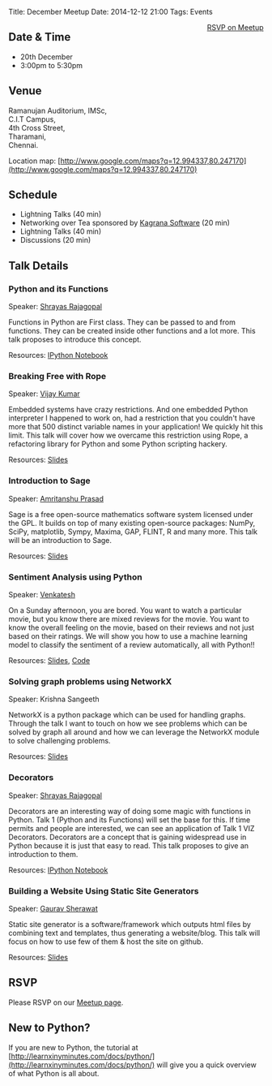 Title: December Meetup
Date: 2014-12-12 21:00
Tags: Events

<a style="float:right;" class="pure-button"
href="http://www.meetup.com/Chennaipy/events/219031098/"><i class="fa
fa-check-square-o"></i> RSVP on Meetup</a>

## Date & Time

  * 20th December
  * 3:00pm to 5:30pm

## Venue

Ramanujan Auditorium, IMSc,  
C.I.T Campus,  
4th Cross Street,  
Tharamani,  
Chennai.  

Location map:
[http://www.google.com/maps?q=12.994337,80.247170](http://www.google.com/maps?q=12.994337,80.247170)

## Schedule

  * Lightning Talks (40 min)
  * Networking over Tea sponsored by [Kagrana
    Software](http://kagrana.com/) (20 min)
  * Lightning Talks (40 min)
  * Discussions (20 min)

## Talk Details

### Python and its Functions

Speaker: [Shrayas Rajagopal](http://www.meetup.com/Chennaipy/members/31218952/)

Functions in Python are First class. They can be passed to and from
functions. They can be created inside other functions and a lot
more. This talk proposes to introduce this concept.

Resources: [IPython
Notebook](http://nbviewer.ipython.org/github/shrayasr/talks/blob/master/py-functions-chennaipy-dec2014/Functions.ipynb)

### Breaking Free with Rope

Speaker: [Vijay Kumar](http://www.meetup.com/Chennaipy/members/147018982/)

Embedded systems have crazy restrictions. And one embedded Python
interpreter I happened to work on, had a restriction that you couldn't
have more that 500 distinct variable names in your application! We
quickly hit this limit. This talk will cover how we overcame this
restriction using Rope, a refactoring library for Python and some
Python scripting hackery.

Resources: [Slides](http://www.slideshare.net/VijayKumarBagavathSi/breaking-free-with-rope)

### Introduction to Sage

Speaker: [Amritanshu Prasad](http://www.meetup.com/Chennaipy/members/182681977/)

Sage is a free open-source mathematics software system licensed under
the GPL. It builds on top of many existing open-source packages:
NumPy, SciPy, matplotlib, Sympy, Maxima, GAP, FLINT, R and many
more. This talk will be an introduction to Sage.

Resources: [Slides](https://dl.dropboxusercontent.com/u/15301461/sage.pdf)

### Sentiment Analysis using Python

Speaker: [Venkatesh](http://www.meetup.com/Chennaipy/members/121391002/)

On a Sunday afternoon, you are bored. You want to watch a particular
movie, but you know there are mixed reviews for the movie. You want to
know the overall feeling on the movie, based on their reviews and not
just based on their ratings. We will show you how to use a machine
learning model to classify the sentiment of a review automatically,
all with Python!!

Resources:
[Slides](http://vumaasha.github.io/pychennai-sentiment-analysis/),
[Code](https://github.com/vumaasha/pychennai-sentiment-analysis)


### Solving graph problems using NetworkX

Speaker: Krishna Sangeeth

NetworkX is a python package which can be used for handling
graphs. Through the talk I want to touch on how we see problems which
can be solved by graph all around and how we can leverage the NetworkX
module to solve challenging problems.

Resources:
[Slides](http://www.slideshare.net/kskrishnasangeeth/solving-graph-problems-using-networkx)

### Decorators 

Speaker: [Shrayas Rajagopal](http://www.meetup.com/Chennaipy/members/31218952/)

Decorators are an interesting way of doing some magic with functions
in Python. Talk 1 (Python and its Functions) will set the base for
this. If time permits and people are interested, we can see an
application of Talk 1 VIZ Decorators. Decorators are a concept that is
gaining widespread use in Python because it is just that easy to
read. This talk proposes to give an introduction to them.

Resources: [IPython
Notebook](http://nbviewer.ipython.org/github/shrayasr/talks/blob/master/py-functions-chennaipy-dec2014/Decorators.ipynb)

### Building a Website Using Static Site Generators

Speaker: [Gaurav Sherawat](http://www.meetup.com/Chennaipy/members/73333582/)

Static site generator is a software/framework which outputs html files
by combining text and templates, thus generating a website/blog. This
talk will focus on how to use few of them & host the site on github.

Resources: [Slides](http://www.slideshare.net/GauravSehrawat1/static-site-generator-in-python)

## RSVP

Please RSVP on our [Meetup
page](http://www.meetup.com/Chennaipy/events/219031098/).

## New to Python?

If you are new to Python, the tutorial at
[http://learnxinyminutes.com/docs/python/](http://learnxinyminutes.com/docs/python/)
will give you a quick overview of what Python is all about.
